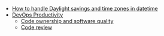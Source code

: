 * [How to handle Daylight savings and time zones in datetime](https://stackoverflow.com/a/2532962)
* [DevOps Productivity](https://docs.microsoft.com/en-us/azure/devops/learn/devops-at-microsoft/)
  * [Code ownership and software quality](https://docs.microsoft.com/en-us/azure/devops/learn/devops-at-microsoft/code-ownership-software-quality)
  * [Code review](https://docs.microsoft.com/en-us/azure/devops/learn/devops-at-microsoft/boosting-code-reviews-useful-comments)
